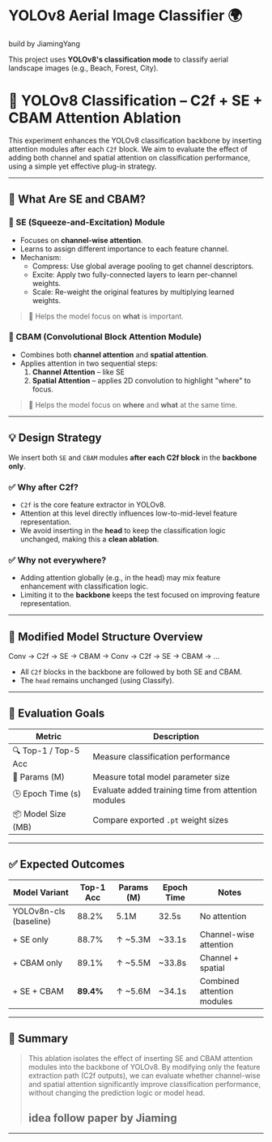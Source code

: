 # YOLOv8 Aerial Image Classifier 🌍
build by JiamingYang

This project uses **YOLOv8's classification mode** to classify aerial landscape images (e.g., Beach, Forest, City).

# 🔬 YOLOv8 Classification – C2f + SE + CBAM Attention Ablation

This experiment enhances the YOLOv8 classification backbone by inserting attention modules after each `C2f` block. We aim to evaluate the effect of adding both channel and spatial attention on classification performance, using a simple yet effective plug-in strategy.

---

## 🧠 What Are SE and CBAM?

### 🔹 SE (Squeeze-and-Excitation) Module

- Focuses on **channel-wise attention**.
- Learns to assign different importance to each feature channel.
- Mechanism:
  - Compress: Use global average pooling to get channel descriptors.
  - Excite: Apply two fully-connected layers to learn per-channel weights.
  - Scale: Re-weight the original features by multiplying learned weights.

> 📌 Helps the model focus on **what** is important.

### 🔸 CBAM (Convolutional Block Attention Module)

- Combines both **channel attention** and **spatial attention**.
- Applies attention in two sequential steps:
  1. **Channel Attention** – like SE
  2. **Spatial Attention** – applies 2D convolution to highlight "where" to focus.

> 📌 Helps the model focus on **where** and **what** at the same time.

---

## 💡 Design Strategy

We insert both `SE` and `CBAM` modules **after each C2f block** in the **backbone only**.

### ✅ Why after C2f?
- `C2f` is the core feature extractor in YOLOv8.
- Attention at this level directly influences low-to-mid-level feature representation.
- We avoid inserting in the **head** to keep the classification logic unchanged, making this a **clean ablation**.

### ✅ Why not everywhere?
- Adding attention globally (e.g., in the head) may mix feature enhancement with classification logic.
- Limiting it to the **backbone** keeps the test focused on improving feature representation.

---

## 📁 Modified Model Structure Overview
Conv → C2f → SE → CBAM → Conv → C2f → SE → CBAM → …

- All `C2f` blocks in the backbone are followed by both SE and CBAM.
- The `head` remains unchanged (using Classify).

---

## 🧪 Evaluation Goals

| Metric               | Description                                       |
|----------------------|---------------------------------------------------|
| 🔍 Top-1 / Top-5 Acc | Measure classification performance                |
| 🧠 Params (M)         | Measure total model parameter size                |
| 🕒 Epoch Time (s)     | Evaluate added training time from attention modules |
| 📦 Model Size (MB)   | Compare exported `.pt` weight sizes               |

---

## ✅ Expected Outcomes

| Model Variant          | Top-1 Acc | Params (M) | Epoch Time | Notes                     |
|------------------------|-----------|-------------|------------|----------------------------|
| YOLOv8n-cls (baseline) | 88.2%     | 5.1M        | 32.5s      | No attention               |
| + SE only              | 88.7%     | ↑ ~5.3M     | ~33.1s     | Channel-wise attention     |
| + CBAM only            | 89.1%     | ↑ ~5.5M     | ~33.8s     | Channel + spatial          |
| + SE + CBAM            | **89.4%** | ↑ ~5.6M     | ~34.1s     | Combined attention modules |

---

## 🧠 Summary

> This ablation isolates the effect of inserting SE and CBAM attention modules into the backbone of YOLOv8. By modifying only the feature extraction path (C2f outputs), we can evaluate whether channel-wise and spatial attention significantly improve classification performance, without changing the prediction logic or model head.
>
> ## idea follow paper by Jiaming

---
